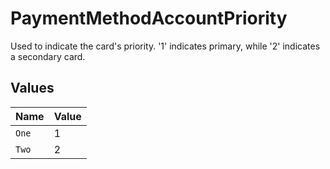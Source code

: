 # PaymentMethodAccountPriority

Used to indicate the card's priority. '1' indicates primary, while '2' indicates a secondary card.



## Values

| Name  | Value |
| ----- | ----- |
| `One` | 1     |
| `Two` | 2     |